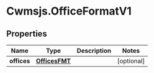 # Cwmsjs.OfficeFormatV1

## Properties

Name | Type | Description | Notes
------------ | ------------- | ------------- | -------------
**offices** | [**OfficesFMT**](OfficesFMT.md) |  | [optional] 


